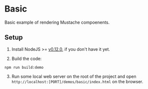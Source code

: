 # Basic

Basic example of rendering Mustache compoenents.

## Setup

1. Install NodeJS >= [v0.12.0](http://nodejs.org/dist/v0.12.0/), if you don't have it yet.

2. Build the code:

  ```
  npm run build:demo
  ```

3. Run some local web server on the root of the project and open `http://localhost:[PORT]/demos/basic/index.html` on the browser.